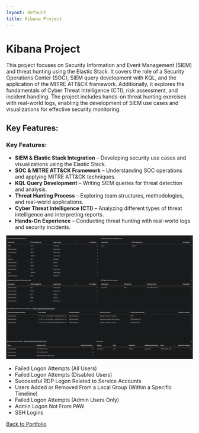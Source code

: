 ```yaml
---
layout: default
title: Kibana Project
---
```


# Kibana Project

This project focuses on Security Information and Event Management (SIEM) and threat hunting using the Elastic Stack. It covers the role of a Security Operations Center (SOC), SIEM query development with KQL, and the application of the MITRE ATT&CK framework. Additionally, it explores the fundamentals of Cyber Threat Intelligence (CTI), risk assessment, and incident handling. The project includes hands-on threat hunting exercises with real-world logs, enabling the development of SIEM use cases and visualizations for effective security monitoring.

## Key Features:
### **Key Features:**  
- **SIEM & Elastic Stack Integration** – Developing security use cases and visualizations using the Elastic Stack.  
- **SOC & MITRE ATT&CK Framework** – Understanding SOC operations and applying MITRE ATT&CK techniques.  
- **KQL Query Development** – Writing SIEM queries for threat detection and analysis.  
- **Threat Hunting Process** – Exploring team structures, methodologies, and real-world applications.  
- **Cyber Threat Intelligence (CTI)** – Analyzing different types of threat intelligence and interpreting reports.  
- **Hands-On Experience** – Conducting threat hunting with real-world logs and security incidents.

![SIEM Visualition Development](assets/images/elastic_stack_1.png)
- Failed Logon Attempts (All Users)
- Failed Logon Attempts (Disabled Users)
- Successful RDP Logon Related to Service Accounts
- Users Added or Removed From a Local Group (Within a Specific Timeline)
- Failed Logon Attempts (Admin Users Only)
- Admin Logon Not From PAW
- SSH Logins

[Back to Portfolio](index.html)

